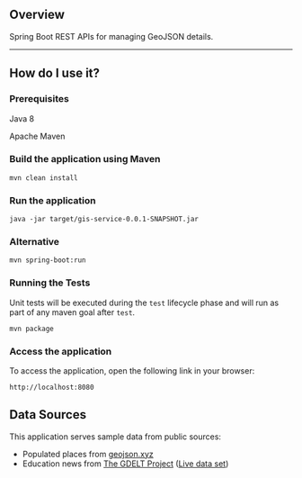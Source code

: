 ## Overview

Spring Boot REST APIs for managing GeoJSON details.

---

## How do I use it?

### Prerequisites

Java 8

Apache Maven

### Build the application using Maven

`mvn clean install`

### Run the application

`java -jar target/gis-service-0.0.1-SNAPSHOT.jar`

### Alternative

`mvn spring-boot:run`

### Running the Tests

Unit tests will be executed during the `test` lifecycle phase and will run as part of any maven goal after `test`.

`mvn package`

### Access the application

To access the application, open the following link in your browser:

`http://localhost:8080`

## Data Sources

This application serves sample data from public sources:

- Populated places from [geojson.xyz](http://geojson.xyz/)
- Education news from [The GDELT Project](https://blog.gdeltproject.org/gdelt-geo-2-0-api-debuts/) ([Live data set](https://api.gdeltproject.org/api/v2/geo/geo?query=theme:education&format=geojson&mode=PointHeatMap))